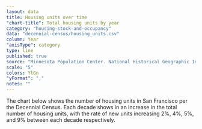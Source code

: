 ```yaml
---
layout: data
title: Housing units over time
"chart-title": Total housing units by year
category: "housing-stock-and-occupancy"
data: "decennial-census/housing_units.csv"
column: Year
"axisType": category
type: line
published: true
source: "Minnesota Population Center. National Historical Geographic Information System: Version 2.0. Minneapolis, MN: University of Minnesota 2011."
scale: "5"
colors: YlGn
"yFormat": ","
notes: ""
---
```


The chart below shows the number of housing units in San Francisco per the Decennial Census. Each decade shows in an increase in the total number of housing units, with the rate of new units increasing 2%, 4%, 5%, and 9% between each decade respectively. 